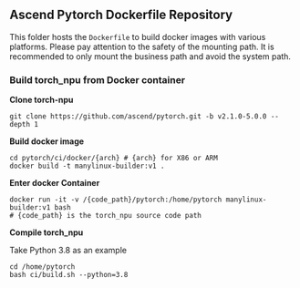 ## Ascend Pytorch Dockerfile Repository

This folder hosts the `Dockerfile` to build docker images with various platforms.
Please pay attention to the safety of the mounting path. It is recommended to only mount the business path and avoid the system path.

### Build torch_npu from Docker container

**Clone torch-npu**

```Shell
git clone https://github.com/ascend/pytorch.git -b v2.1.0-5.0.0 --depth 1
```

**Build docker image**

```Shell
cd pytorch/ci/docker/{arch} # {arch} for X86 or ARM
docker build -t manylinux-builder:v1 .
```
**Enter docker Container**

```Shell
docker run -it -v /{code_path}/pytorch:/home/pytorch manylinux-builder:v1 bash
# {code_path} is the torch_npu source code path
```
**Compile torch_npu**

Take Python 3.8 as an example
```Shell
cd /home/pytorch
bash ci/build.sh --python=3.8
```
